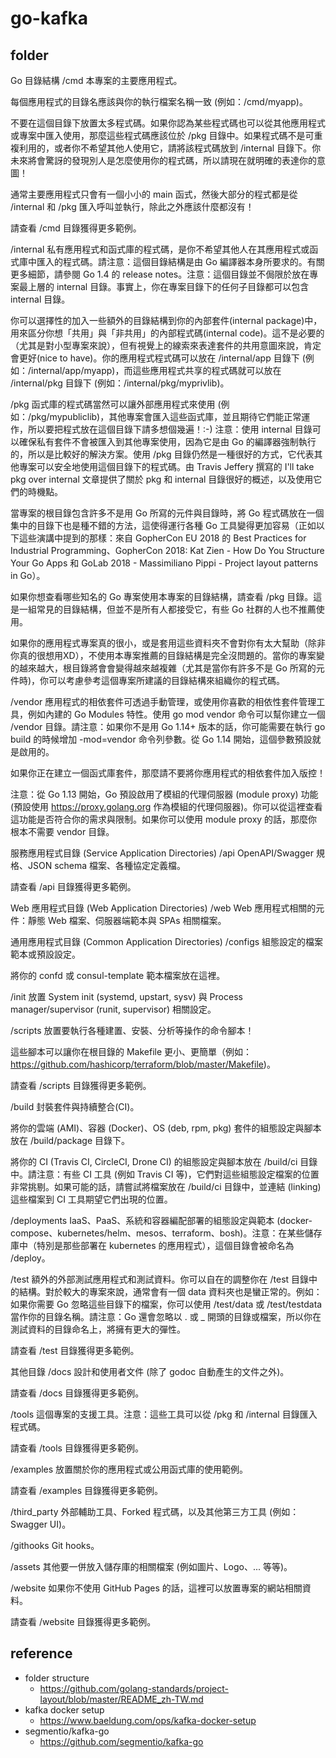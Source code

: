 # go-kafka

## folder

Go 目錄結構
/cmd
本專案的主要應用程式。

每個應用程式的目錄名應該與你的執行檔案名稱一致 (例如：/cmd/myapp)。

不要在這個目錄下放置太多程式碼。如果你認為某些程式碼也可以從其他應用程式或專案中匯入使用，那麼這些程式碼應該位於 /pkg 目錄中。如果程式碼不是可重複利用的，或者你不希望其他人使用它，請將該程式碼放到 /internal 目錄下。你未來將會驚訝的發現別人是怎麼使用你的程式碼，所以請現在就明確的表達你的意圖！

通常主要應用程式只會有一個小小的 main 函式，然後大部分的程式都是從 /internal 和 /pkg 匯入呼叫並執行，除此之外應該什麼都沒有！

請查看 /cmd 目錄獲得更多範例。

/internal
私有應用程式和函式庫的程式碼，是你不希望其他人在其應用程式或函式庫中匯入的程式碼。請注意：這個目錄結構是由 Go 編譯器本身所要求的。有關更多細節，請參閱 Go 1.4 的 release notes。注意：這個目錄並不侷限於放在專案最上層的 internal 目錄。事實上，你在專案目錄下的任何子目錄都可以包含 internal 目錄。

你可以選擇性的加入一些額外的目錄結構到你的內部套件(internal package)中，用來區分你想「共用」與「非共用」的內部程式碼(internal code)。這不是必要的（尤其是對小型專案來說），但有視覺上的線索來表達套件的共用意圖來說，肯定會更好(nice to have)。你的應用程式程式碼可以放在 /internal/app 目錄下 (例如：/internal/app/myapp)，而這些應用程式共享的程式碼就可以放在 /internal/pkg 目錄下 (例如：/internal/pkg/myprivlib)。

/pkg
函式庫的程式碼當然可以讓外部應用程式來使用 (例如：/pkg/mypubliclib)，其他專案會匯入這些函式庫，並且期待它們能正常運作，所以要把程式放在這個目錄下請多想個幾遍！:-) 注意：使用 internal 目錄可以確保私有套件不會被匯入到其他專案使用，因為它是由 Go 的編譯器強制執行的，所以是比較好的解決方案。使用 /pkg 目錄仍然是一種很好的方式，它代表其他專案可以安全地使用這個目錄下的程式碼。由 Travis Jeffery 撰寫的 I'll take pkg over internal 文章提供了關於 pkg 和 internal 目錄很好的概述，以及使用它們的時機點。

當專案的根目錄包含許多不是用 Go 所寫的元件與目錄時，將 Go 程式碼放在一個集中的目錄下也是種不錯的方法，這使得運行各種 Go 工具變得更加容易（正如以下這些演講中提到的那樣：來自 GopherCon EU 2018 的 Best Practices for Industrial Programming、GopherCon 2018: Kat Zien - How Do You Structure Your Go Apps 和 GoLab 2018 - Massimiliano Pippi - Project layout patterns in Go）。

如果你想查看哪些知名的 Go 專案使用本專案的目錄結構，請查看 /pkg 目錄。這是一組常見的目錄結構，但並不是所有人都接受它，有些 Go 社群的人也不推薦使用。

如果你的應用程式專案真的很小，或是套用這些資料夾不會對你有太大幫助（除非你真的很想用XD），不使用本專案推薦的目錄結構是完全沒問題的。當你的專案變的越來越大，根目錄將會會變得越來越複雜（尤其是當你有許多不是 Go 所寫的元件時)，你可以考慮參考這個專案所建議的目錄結構來組織你的程式碼。

/vendor
應用程式的相依套件可透過手動管理，或使用你喜歡的相依性套件管理工具，例如內建的 Go Modules 特性。使用 go mod vendor 命令可以幫你建立一個 /vendor 目錄。請注意：如果你不是用 Go 1.14+ 版本的話，你可能需要在執行 go build 的時候增加 -mod=vendor 命令列參數。從 Go 1.14 開始，這個參數預設就是啟用的。

如果你正在建立一個函式庫套件，那麼請不要將你應用程式的相依套件加入版控！

注意：從 Go 1.13 開始，Go 預設啟用了模組的代理伺服器 (module proxy) 功能 (預設使用 https://proxy.golang.org 作為模組的代理伺服器)。你可以從這裡查看這功能是否符合你的需求與限制。如果你可以使用 module proxy 的話，那麼你根本不需要 vendor 目錄。

服務應用程式目錄 (Service Application Directories)
/api
OpenAPI/Swagger 規格、JSON schema 檔案、各種協定定義檔。

請查看 /api 目錄獲得更多範例。

Web 應用程式目錄 (Web Application Directories)
/web
Web 應用程式相關的元件：靜態 Web 檔案、伺服器端範本與 SPAs 相關檔案。

通用應用程式目錄 (Common Application Directories)
/configs
組態設定的檔案範本或預設設定。

將你的 confd 或 consul-template 範本檔案放在這裡。

/init
放置 System init (systemd, upstart, sysv) 與 Process manager/supervisor (runit, supervisor) 相關設定。

/scripts
放置要執行各種建置、安裝、分析等操作的命令腳本！

這些腳本可以讓你在根目錄的 Makefile 更小、更簡單（例如：https://github.com/hashicorp/terraform/blob/master/Makefile)。

請查看 /scripts 目錄獲得更多範例。

/build
封裝套件與持續整合(CI)。

將你的雲端 (AMI)、容器 (Docker)、OS (deb, rpm, pkg) 套件的組態設定與腳本放在 /build/package 目錄下。

將你的 CI (Travis CI, CircleCI, Drone CI) 的組態設定與腳本放在 /build/ci 目錄中。請注意：有些 CI 工具 (例如 Travis CI 等)，它們對這些組態設定檔案的位置非常挑剔。如果可能的話，請嘗試將檔案放在 /build/ci 目錄中，並連結 (linking) 這些檔案到 CI 工具期望它們出現的位置。

/deployments
IaaS、PaaS、系統和容器編配部署的組態設定與範本 (docker-compose、kubernetes/helm、mesos、terraform、bosh)。注意：在某些儲存庫中（特別是那些部署在 kubernetes 的應用程式），這個目錄會被命名為 /deploy。

/test
額外的外部測試應用程式和測試資料。你可以自在的調整你在 /test 目錄中的結構。對於較大的專案來說，通常會有一個 data 資料夾也是蠻正常的。例如：如果你需要 Go 忽略這些目錄下的檔案，你可以使用 /test/data 或 /test/testdata 當作你的目錄名稱。請注意：Go 還會忽略以 . 或 _ 開頭的目錄或檔案，所以你在測試資料的目錄命名上，將擁有更大的彈性。

請查看 /test 目錄獲得更多範例。

其他目錄
/docs
設計和使用者文件 (除了 godoc 自動產生的文件之外)。

請查看 /docs 目錄獲得更多範例。

/tools
這個專案的支援工具。注意：這些工具可以從 /pkg 和 /internal 目錄匯入程式碼。

請查看 /tools 目錄獲得更多範例。

/examples
放置關於你的應用程式或公用函式庫的使用範例。

請查看 /examples 目錄獲得更多範例。

/third_party
外部輔助工具、Forked 程式碼，以及其他第三方工具 (例如：Swagger UI)。

/githooks
Git hooks。

/assets
其他要一併放入儲存庫的相關檔案 (例如圖片、Logo、... 等等)。

/website
如果你不使用 GitHub Pages 的話，這裡可以放置專案的網站相關資料。

請查看 /website 目錄獲得更多範例。

## reference

- folder structure
    - https://github.com/golang-standards/project-layout/blob/master/README_zh-TW.md
- kafka docker setup
    - https://www.baeldung.com/ops/kafka-docker-setup
- segmentio/kafka-go
    - https://github.com/segmentio/kafka-go
